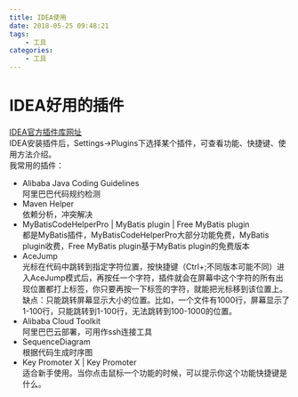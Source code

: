```yaml
---
title: IDEA使用
date: 2018-05-25 09:48:21
tags:
    - 工具
categories:
    - 工具
---
```

# IDEA好用的插件
[IDEA官方插件库网址](https://plugins.jetbrains.com/)  
IDEA安装插件后，Settings->Plugins下选择某个插件，可查看功能、快捷键、使用方法介绍。  
我常用的插件：
- Alibaba Java Coding Guidelines  
阿里巴巴代码规约检测
- Maven Helper  
依赖分析，冲突解决
- MyBatisCodeHelperPro | MyBatis plugin | Free MyBatis plugin  
都是MyBatis插件，MyBatisCodeHelperPro大部分功能免费，MyBatis plugin收费，Free MyBatis plugin基于MyBatis plugin的免费版本
- AceJump  
光标在代码中跳转到指定字符位置，按快捷键（Ctrl+;不同版本可能不同）进入AceJump模式后，再按任一个字符，插件就会在屏幕中这个字符的所有出现位置都打上标签，你只要再按一下标签的字符，就能把光标移到该位置上。
缺点：只能跳转屏幕显示大小的位置。比如，一个文件有1000行，屏幕显示了1-100行，只能跳转到1-100行，无法跳转到100-1000的位置。
- Alibaba Cloud Toolkit  
阿里巴巴云部署，可用作ssh连接工具
- SequenceDiagram  
根据代码生成时序图
- Key Promoter X | Key Promoter  
适合新手使用。当你点击鼠标一个功能的时候，可以提示你这个功能快捷键是什么。
